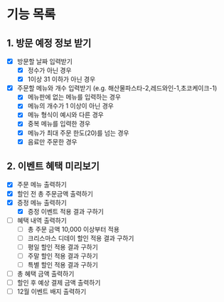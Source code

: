 # 기능 목록

## 1. 방문 예정 정보 받기

- [x] 방문할 날짜 입력받기
  - [x] 정수가 아닌 경우
  - [x] 1이상 31 이하가 아닌 경우
- [x] 주문할 메뉴와 개수 입력받기 (e.g. 해산물파스타-2,레드와인-1,초코케이크-1)
  - [x] 메뉴판에 없는 메뉴를 입력하는 경우
  - [x] 메뉴의 개수가 1 이상이 아닌 경우
  - [x] 메뉴 형식이 예시와 다른 경우
  - [x] 중복 메뉴를 입력한 경우
  - [x] 메뉴가 최대 주문 한도(20)를 넘는 경우
  - [x] 음료만 주문한 경우

## 2. 이벤트 혜택 미리보기

- [x] 주문 메뉴 출력하기
- [x] 할인 전 총 주문금액 출력하기
- [x] 증정 메뉴 출력하기
  - [x] 증정 이벤트 적용 결과 구하기
- [ ] 혜택 내역 출력하기
  - [ ] 총 주문 금액 10,000 이상부터 적용
  - [ ] 크리스마스 디데이 할인 적용 결과 구하기
  - [ ] 평일 할인 적용 결과 구하기
  - [ ] 주말 할인 적용 결과 구하기
  - [ ] 특별 할인 적용 결과 구하기
- [ ] 총 혜택 금액 출력하기
- [ ] 할인 후 예상 결제 금액 출력하기
- [ ] 12월 이벤트 배지 출력하기
